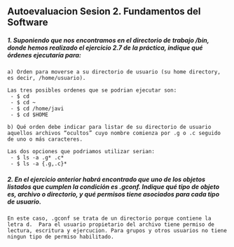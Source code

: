 ## Autoevaluacion Sesion 2. Fundamentos del Software

##### 1. Suponiendo que nos encontramos en el directorio de trabajo /bin, donde hemos realizado el ejercicio 2.7 de la práctica, indique qué órdenes ejecutaría para:

	a) Orden para moverse a su directorio de usuario (su home directory, es decir, /home/usuario).
    
    Las tres posibles ordenes que se podrian ejecutar son: 
     - $ cd
     - $ cd ~
     - $ cd /home/javi
     - $ cd $HOME

	b) Qué orden debe indicar para listar de su directorio de usuario aquellos archivos “ocultos” cuyo nombre comienza por .g o .c seguido de uno o más caracteres.
    
    Las dos opciones que podriamos utilizar serian: 
     - $ ls -a .g* .c*
     - $ ls -a {.g,.c}*

##### 2. En el ejercicio anterior habrá encontrado que uno de los objetos listados que cumplen la condición es .gconf. Indique qué tipo de objeto es, archivo o directorio, y qué permisos tiene asociados para cada tipo de usuario.

	En este caso, .gconf se trata de un directorio porque contiene la letra d.  Para el usuario propietario del archivo tiene permiso de lectura, escritura y ejercucion. Para grupos y otros usuarios no tiene ningun tipo de permiso habilitado.